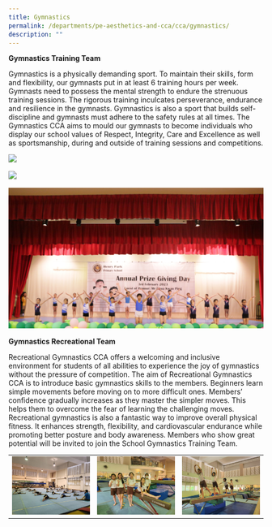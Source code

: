 ```yaml
---
title: Gymnastics
permalink: /departments/pe-aesthetics-and-cca/cca/gymnastics/
description: ""
---
```

**Gymnastics Training Team**  

Gymnastics is a physically demanding sport. To maintain their skills, form and flexibility, our gymnasts put in at least 6 training hours per week. Gymnasts need to possess the mental strength to endure the strenuous training sessions. The rigorous training inculcates perseverance, endurance and resilience in the gymnasts. Gymnastics is also a sport that builds self-discipline and gymnasts must adhere to the safety rules at all times. The Gymnastics CCA aims to mould our gymnasts to become individuals who display our school values of Respect, Integrity, Care and Excellence as well as sportsmanship, during and outside of training sessions and competitions.

![](/images/gymtraining%201.jpg)

![](/images/gymtraining%202.jpg)

![](/images/gymtraining%203.jpg)



		 
**Gymnastics Recreational Team**  

Recreational Gymnastics CCA offers a welcoming and inclusive environment for students of all abilities to experience the joy of gymnastics without the pressure of competition. The aim of Recreational Gymnastics CCA is to introduce basic gymnastics skills to the members. Beginners learn simple movements before moving on to more difficult ones. Members’ confidence gradually increases as they master the simpler moves. This helps them to overcome the fear of learning the challenging moves. Recreational gymnastics is also a fantastic way to improve overall physical fitness. It enhances strength, flexibility, and cardiovascular endurance while promoting better posture and body awareness. Members who show great potential will be invited to join the School Gymnastics Training Team.




|  |  |  |
| -------- | -------- | -------- |
| ![](/images/gymnastics2.jfif)     |  ![](/images/gymnastics3.jfif)    | ![](/images/gymnastics1.jfif)     |